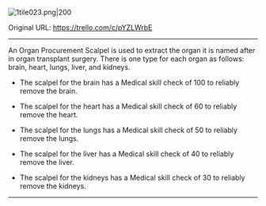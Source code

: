 ![1tile023.png\|200](/Items/archived/Organ%20Procurement%20Scalpels%20-%20Attachments/6718845db30472d958dd7db1.png)

Original URL: https://trello.com/c/pYZLWrbE

---

An Organ Procurement Scalpel is used to extract the organ it is named after in organ transplant surgery. There is one type for each organ as follows: brain, heart, lungs, liver, and kidneys.

- The scalpel for the brain has a Medical skill check of 100 to reliably remove the brain.

- The scalpel for the heart has a Medical skill check of 60 to reliably remove the heart.

- The scalpel for the lungs has a Medical skill check of 50 to reliably remove the lungs.

- The scalpel for the liver has a Medical skill check of 40 to reliably remove the liver.

- The scalpel for the kidneys has a Medical skill check of 30 to reliably remove the kidneys.

---

